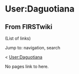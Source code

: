 # User:Daguotiana

## From FIRSTwiki

(List of links)

Jump to: navigation, search

< [User:Daguotiana](/index.php?title=User:Daguotiana&redirect=no "User:Daguotiana")

No pages link to here.
